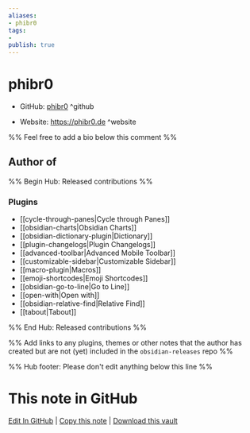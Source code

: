 ```yaml
---
aliases:
- phibr0
tags:
- 
publish: true
---
```


# phibr0

- GitHub: [phibr0](https://github.com/phibr0/) ^github
<!-- - Discord: `@` ^discord-->
- Website: <https://phibr0.de> ^website
<!-- - [[Publish sites|Publish site]]: <https://> ^publish-->

%% Feel free to add a bio below this comment %%


## Author of

%% Begin Hub: Released contributions %%
### Plugins
- [[cycle-through-panes|Cycle through Panes]]
- [[obsidian-charts|Obsidian Charts]]
- [[obsidian-dictionary-plugin|Dictionary]]
- [[plugin-changelogs|Plugin Changelogs]]
- [[advanced-toolbar|Advanced Mobile Toolbar]]
- [[customizable-sidebar|Customizable Sidebar]]
- [[macro-plugin|Macros]]
- [[emoji-shortcodes|Emoji Shortcodes]]
- [[obsidian-go-to-line|Go to Line]]
- [[open-with|Open with]]
- [[obsidian-relative-find|Relative Find]]
- [[tabout|Tabout]]

%% End Hub: Released contributions %%

%% Add links to any plugins, themes or other notes that the author has created but are not (yet) included in the `obsidian-releases` repo %%

<!--
### Unlisted plugins
-->

<!--
### Others
-->

<!--
## Sponsor this author
-->

<!-- - [[GitHub sponsors]]: [Sponsor @phibr0 on GitHub Sponsors](https://github.com/sponsors/phibr0) ^github-sponsor-->
<!-- - [[Buy me a coffee]]: <https://> ^buy-me-a-coffee-->
<!-- - [[PayPal]]: <https://> ^paypal-->
<!-- - [[Patreon]]: <https://> ^patreon-->

<!--
## Follow this author
-->

<!-- - [[YouTube Channels|On YouTube]]: <https://> ^youtube-->
<!-- - Twitter: <https://> ^twitter-->
<!-- - ... -->

%% Hub footer: Please don't edit anything below this line %%

# This note in GitHub

<span class="git-footer">[Edit In GitHub](https://github.dev/obsidian-community/obsidian-hub/blob/main/01%20-%20Community/People/phibr0.md "git-hub-edit-note") | [Copy this note](https://raw.githubusercontent.com/obsidian-community/obsidian-hub/main/01%20-%20Community/People/phibr0.md "git-hub-copy-note") | [Download this vault](https://github.com/obsidian-community/obsidian-hub/archive/refs/heads/main.zip "git-hub-download-vault") </span>
